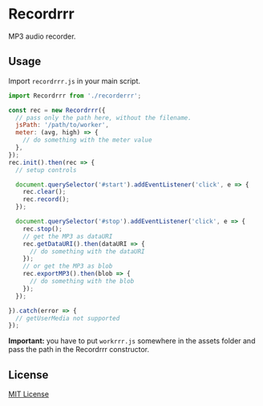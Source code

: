 # Recordrrr

MP3 audio recorder.

## Usage

Import `recordrrr.js` in your main script.

```javascript
import Recordrrr from './recorderrr';

const rec = new Recordrrr({
  // pass only the path here, without the filename.
  jsPath: '/path/to/worker',
  meter: (avg, high) => {
    // do something with the meter value
  },
});
rec.init().then(rec => {
  // setup controls

  document.querySelector('#start').addEventListener('click', e => {
    rec.clear();
    rec.record();
  });

  document.querySelector('#stop').addEventListener('click', e => {
    rec.stop();
    // get the MP3 as dataURI
    rec.getDataURI().then(dataURI => {
      // do something with the dataURI
    });
    // or get the MP3 as blob
    rec.exportMP3().then(blob => {
      // do something with the blob
    });
  });

}).catch(error => {
  // getUserMedia not supported
});
```

**Important:** you have to put `workrrr.js` somewhere in the assets folder and pass the path in the Recordrrr constructor.


## License

[MIT License](LICENSE)
